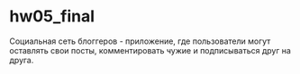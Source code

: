 # hw05_final
Социальная сеть блоггеров - приложение, где пользователи могут оставлять свои посты, комментировать чужие и подписываться друг на друга.
